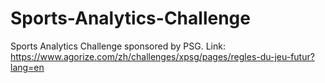 # Sports-Analytics-Challenge
Sports Analytics Challenge sponsored by PSG. Link: https://www.agorize.com/zh/challenges/xpsg/pages/regles-du-jeu-futur?lang=en
